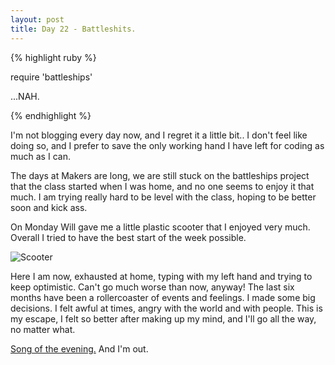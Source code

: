 ```yaml
---
layout: post
title: Day 22 - Battleshits.
---
```


{% highlight ruby %}

require 'battleships'

...NAH.

{% endhighlight %}

I'm not blogging every day now, and I regret it a little bit.. I don't feel like doing so, and I prefer to save the only working hand I have left for coding as much as I can.

The days at Makers are long, we are still stuck on the battleships project that the class started when I was home, and no one seems to enjoy it that much. I am trying really hard to be level with the class, hoping to be better soon and kick ass.

On Monday Will gave me a little plastic scooter that I enjoyed very much. Overall I tried to have the best start of the week possible.

![Scooter](http://federicomaffei.github.io/public/images/scooter.jpg)

Here I am now, exhausted at home, typing with my left hand and trying to keep optimistic. Can't go much worse than now, anyway!
The last six months have been a rollercoaster of events and feelings. I made some big decisions. I felt awful at times, angry with the world and with people. This is my escape, I felt so better after making up my mind, and I'll go all the way, no matter what.

[Song of the evening.](http://youtu.be/SrYHoGMmR1s) And I'm out.